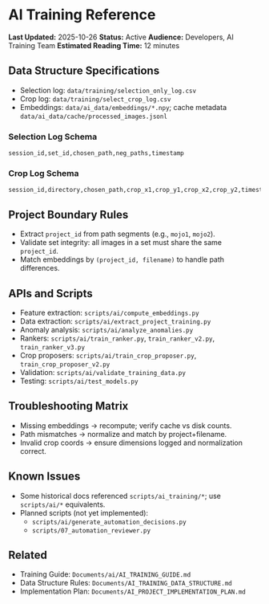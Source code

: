 # AI Training Reference

**Last Updated:** 2025-10-26
**Status:** Active
**Audience:** Developers, AI Training Team
**Estimated Reading Time:** 12 minutes

## Data Structure Specifications
- Selection log: `data/training/selection_only_log.csv`
- Crop log: `data/training/select_crop_log.csv`
- Embeddings: `data/ai_data/embeddings/*.npy`; cache metadata `data/ai_data/cache/processed_images.jsonl`

### Selection Log Schema
```csv
session_id,set_id,chosen_path,neg_paths,timestamp
```

### Crop Log Schema
```csv
session_id,directory,chosen_path,crop_x1,crop_y1,crop_x2,crop_y2,timestamp
```

## Project Boundary Rules
- Extract `project_id` from path segments (e.g., `mojo1`, `mojo2`).
- Validate set integrity: all images in a set must share the same `project_id`.
- Match embeddings by `(project_id, filename)` to handle path differences.

## APIs and Scripts
- Feature extraction: `scripts/ai/compute_embeddings.py`
- Data extraction: `scripts/ai/extract_project_training.py`
- Anomaly analysis: `scripts/ai/analyze_anomalies.py`
- Rankers: `scripts/ai/train_ranker.py`, `train_ranker_v2.py`, `train_ranker_v3.py`
- Crop proposers: `scripts/ai/train_crop_proposer.py`, `train_crop_proposer_v2.py`
- Validation: `scripts/ai/validate_training_data.py`
- Testing: `scripts/ai/test_models.py`

## Troubleshooting Matrix
- Missing embeddings → recompute; verify cache vs disk counts.
- Path mismatches → normalize and match by project+filename.
- Invalid crop coords → ensure dimensions logged and normalization correct.

## Known Issues
- Some historical docs referenced `scripts/ai_training/*`; use `scripts/ai/*` equivalents.
- Planned scripts (not yet implemented):
  - `scripts/ai/generate_automation_decisions.py`
  - `scripts/07_automation_reviewer.py`

## Related
- Training Guide: `Documents/ai/AI_TRAINING_GUIDE.md`
- Data Structure Rules: `Documents/AI_TRAINING_DATA_STRUCTURE.md`
- Implementation Plan: `Documents/AI_PROJECT_IMPLEMENTATION_PLAN.md`
